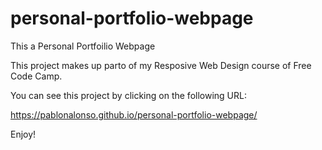 # personal-portfolio-webpage
This a Personal Portfoilio Webpage

This project makes up parto of my Resposive Web Design course of Free Code Camp.

You can see this project by clicking on the following URL:

https://pablonalonso.github.io/personal-portfolio-webpage/

Enjoy!

